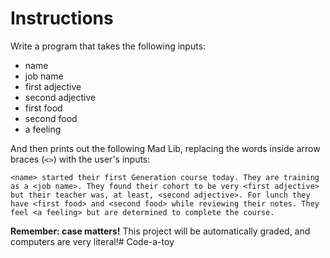 # Instructions  
Write a program that takes the following inputs:
- name
- job name
- first adjective
- second adjective
- first food
- second food
- a feeling

And then prints out the following Mad Lib, replacing the words inside arrow braces (`<>`) with the user's inputs:
```
<name> started their first Generation course today. They are training as a <job name>. They found their cohort to be very <first adjective> but their teacher was, at least, <second adjective>. For lunch they have <first food> and <second food> while reviewing their notes. They feel <a feeling> but are determined to complete the course.
```

**Remember: case matters!** This project will be automatically graded, and computers are very literal!# Code-a-toy
